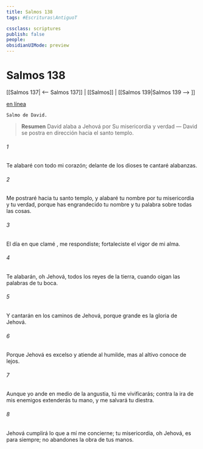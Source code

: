 ```yaml
---
title: Salmos 138
tags: #Escrituras\AntiguoT

cssclass: scriptures
publish: false
people:
obsidianUIMode: preview
---
```


# Salmos 138
[[Salmos 137| <-- Salmos 137]] | [[Salmos]] | [[Salmos 139|Salmos 139 --> ]]

[en línea](https://churchofjesuschrist.org/study/scriptures/ot/ps/138?lang=spa)

```
Salmo de David.
```

> __Resumen__
David alaba a Jehová por Su misericordia y verdad — David se postra en dirección hacia el santo templo.

###### 1 
Te alabaré con todo mi corazón;
delante de los dioses te cantaré alabanzas.

###### 2 
Me 
postraré
 hacia tu santo templo,
y alabaré tu nombre por tu misericordia y tu verdad,
porque has engrandecido tu nombre y tu palabra sobre todas las cosas.

###### 3 
El día en que 
clamé
, me respondiste;
fortaleciste el vigor de mi alma.

###### 4 
Te alabarán, oh Jehová, todos los reyes de la tierra,
cuando oigan las palabras de tu boca.

###### 5 
Y cantarán en los caminos de Jehová,
porque grande es la gloria de Jehová.

###### 6 
Porque Jehová es excelso y atiende al humilde,
mas al altivo conoce de lejos.

###### 7 
Aunque yo ande en medio de la angustia, tú me vivificarás;
contra la ira de mis enemigos extenderás tu mano,
y me salvará tu diestra.

###### 8 
Jehová
 cumplirá lo que a mí me concierne;
tu misericordia, oh Jehová, es para siempre;
no abandones la 
obra
 de tus manos.

